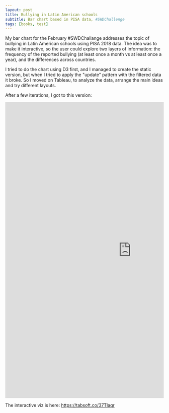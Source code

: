 ```yaml
---
layout: post
title: Bullying in Latin American schools
subtitle: Bar chart based in PISA data, #SWDChallenge
tags: [books, test]
---
```


My bar chart for the February #SWDChallange addresses the topic of bullying in Latin American schools using PISA 2018 data. The idea was to make it interactive, so the user could explore two layers of information: the frequency of the reported bullying (at least once a month vs at least once a year), and the differences across countries.

I tried to do the chart using D3 first, and I managed to create the static version, but when I tried to apply the "update" pattern with the filtered data it broke. So I moved on Tableau, to analyze the data, arrange the main ideas and try different layouts.

After a few iterations, I got to this version:

<div class="mcb-wrap-inner"><div class="column mcb-column mcb-item-ny8ost4q1 one column_column"><div class="column_attr clearfix" style=""><center><iframe src="https://public.tableau.com/views/BullyingLat/Bullying?:showVizHome=no&amp;:embed=true" width="800" height="940" frameborder="0"></iframe></center></div></div></div>

The interactive viz is here: https://tabsoft.co/37Tlaqr 
